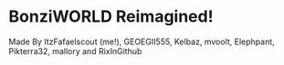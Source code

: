 # BonziWORLD Reimagined!
Made By ItzFafaelscout (me!), GEOEGII555, Kelbaz, mvoolt, Elephpant, Pikterra32, mallory and RixInGithub
